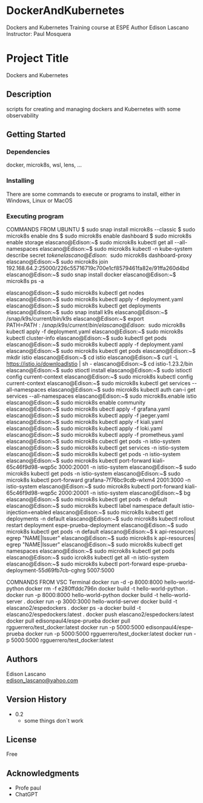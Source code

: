 # DockerAndKubernetes
Dockers and Kubernetes 
Training course at ESPE
Author Edison Lascano
Instructor: Paul Mosquera

# Project Title

Dockers and Kubernetes

## Description

scripts for creating and managing dockers and Kubernetes
with some observability

## Getting Started

### Dependencies
docker, microk8s, wsl, lens, ...

### Installing

There are some commands to execute or programs to install, either in Windows, Linux or MacOS
### Executing program
COMMANDS FROM UBUNTU
$ sudo snap install microk8s --classic
$ sudo microk8s enable dns
$ sudo microk8s enable dashboard
$ sudo microk8s enable storage
elascano@Edison:~$ sudo microk8s kubectl get all --all-namespaces
elascano@Edison:~$ sudo microk8s kubectl -n kube-system describe secret $token
elascano@Edison:~$ sudo microk8s dashboard-proxy
elascano@Edison:~$ sudo microk8s join 192.168.64.2:25000/226c55716719c700e1cf8579461fa82e/91ffa260d4bd
elascano@Edison:~$ sudo snap install docker
elascano@Edison:~$ microk8s ps -a

elascano@Edison:~$ sudo microk8s kubectl get nodes
elascano@Edison:~$ sudo microk8s kubectl apply -f deployment.yaml
elascano@Edison:~$ sudo microk8s kubectl get deployments
elascano@Edison:~$ sudo snap install k9s
elascano@Edison:~$ /snap/k9s/current/bin/k9s
elascano@Edison:~$ export PATH=$PATH: /snap/k9s/current/bin/
elascano@Edison:~$ sudo microk8s kubectl apply -f deployment.yaml
elascano@Edison:~$ sudo microk8s kubectl cluster-info
elascano@Edison:~$ sudo kubectl get pods
elascano@Edison:~$ sudo microk8s kubectl apply -f deployment.yaml
elascano@Edison:~$ sudo microk8s kubectl get pods
elascano@Edison:~$ mkdir istio
elascano@Edison:~$ cd istio
elascano@Edison:~$ curl -L https://istio.io/downloadIstio | sh -
elascano@Edison:~$ cd istio-1.23.2/bin
elascano@Edison:~$ sudo stioctl install
elascano@Edison:~$ sudo istioctl config current-context
elascano@Edison:~$ sudo microk8s kubectl config current-context
elascano@Edison:~$ sudo microk8s kubectl get services --all-namespaces
elascano@Edison:~$ sudo microk8s kubectl auth can-i get services --all-namespaces
elascano@Edison:~$ sudo microk8s.enable istio
elascano@Edison:~$ sudo microk8s enable community
elascano@Edison:~$ sudo microk8s ubectl apply -f grafana.yaml
elascano@Edison:~$ sudo microk8s kubectl apply -f jaeger.yaml
elascano@Edison:~$ sudo microk8s kubectl apply -f kiali.yaml
elascano@Edison:~$ sudo microk8s kubectl apply -f loki.yaml
elascano@Edison:~$ sudo microk8s kubectl apply -f prometheus.yaml
elascano@Edison:~$ sudo microk8s cubectl get pods -n istio-system
elascano@Edison:~$ sudo microk8s kubectl get services -n istio-system
elascano@Edison:~$ sudo microk8s kubectl get pods -n istio-system
elascano@Edison:~$ sudo microk8s kubectl port-forward kiali-65c46f9d98-wqp5c 3000:20001 -n istio-system
elascano@Edison:~$ sudo microk8s kubectl get pods -n istio-system
elascano@Edison:~$ sudo microk8s kubectl port-forward grafana-7f76bc9cdb-wlxm4 2001:3000 -n istio-system
elascano@Edison:~$ sudo microk8s kubectl port-forward kiali-65c46f9d98-wqp5c 2000:20001 -n istio-system
elascano@Edison:~$ bg
elascano@Edison:~$ sudo microk8s kubectl get pods -n default
elascano@Edison:~$ sudo microk8s kubectl label namespace default istio-injection=enabled
elascano@Edison:~$ sudo microk8s kubectl get deployments -n default
elascano@Edison:~$ sudo microk8s kubectl rollout restart deployment espe-prueba-deployment
elascano@Edison:~$ sudo microk8s kubectl get pods -n default
elascano@Edison:~$ k api-resources| egrep "NAME|Issuer"
elascano@Edison:~$ sudo microk8s k api-resources| egrep "NAME|Issuer"
elascano@Edison:~$ sudo microk8s kubectl get namespaces
elascano@Edison:~$ sudo microk8s kubectl get pods
elascano@Edison:~$ sudo icrok8s kubectl get all -n istio-system
elascano@Edison:~$ sudo microk8s kubectl port-forward espe-prueba-deployment-55d69fb7cb-cghrg  5007:5000

COMNANDS FROM VSC Terminal
docker run -d -p 8000:8000 hello-world-python
docker rm -f e280ffddc796n
docker build -t hello-world-python .
docker run -p 8000:8000 hello-world-python
docker build -t hello-world-server .
docker run -p 3000:3000 hello-world-server
docker build -t elascano2/espedockers .
docker ps -a
docker build -t elascano2/espedockers:latest .
docker push elascano2/espedockers:latest
docker pull edisonpaul4/espe-prueba
docker pull rgguerrero/test_docker:latest
docker run -p 5000:5000 edisonpaul4/espe-prueba
docker run -p 5000:5000 rgguerrero/test_docker:latest
docker run -p 5000:5000 rgguerrero/test_docker:latest




## Authors


Edison Lascano  
edison_lascano@yahoo.com

## Version History

* 0.2
    * some things don´t work
## License

Free

## Acknowledgments
- Profe paul
- ChatGPT
